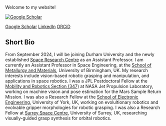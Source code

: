 Welcome to my website!



[![Google Scholar](/assets/images/scholar.png)](https://scholar.google.com/citations?user=EPWOYFIAAAAJ&hl=en&oi=ao)

[Google Scholar](https://scholar.google.com/citations?user=EPWOYFIAAAAJ&hl=en&oi=ao)
[LinkedIn](https://www.linkedin.com/in/nikos-mavrakis-410872108/)
[ORCiD](https://orcid.org/0000-0002-3138-2633)


## Short Bio
From September 2024, I will be joining Durham University and the newly established [Space Research Centre](https://www.durham.ac.uk/research/institutes-and-centres/space-research-centre/) as an Assistant Professor. I am currently an Assistant Professor in Space Engineering, at the [School of Metallurgy and Materials](https://www.birmingham.ac.uk/schools/metallurgy-materials), University of Birmingham, UK. My research interests include vision-based robotic grasping and manipulation, and applications in space robotics. I was a JPL Postdoctoral Fellow at the [Mobility and Robotics Section (347)](https://www-robotics.jpl.nasa.gov/) at NASA Jet Propulsion Laboratory, working on machine vision and pose estimation for the Mars Sample Return Mission. I was also a Research Fellow at the [School of Electronic Engineering](https://www.york.ac.uk/physics-engineering-technology/), University of York, UK, working on evolultionary robotics and evolvable gripper morphologies for robotic grasping. I was also a Research Fellow at [Surrey Space Centre](https://www.surrey.ac.uk/surrey-space-centre), University of Surrey, UK, researching visually-guided grasp synthesis for orbital robotics.
